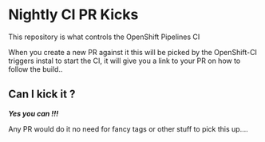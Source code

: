 # Nightly CI PR Kicks

This repository is what controls the OpenShift Pipelines CI

When you create a new PR against it this will be picked by the OpenShift-CI triggers instal to start the CI, it will give you a link to your PR on how to follow the build..

## Can I kick it ?

***Yes you can !!!***

Any PR would do it no need for fancy tags or other stuff to pick this up....
